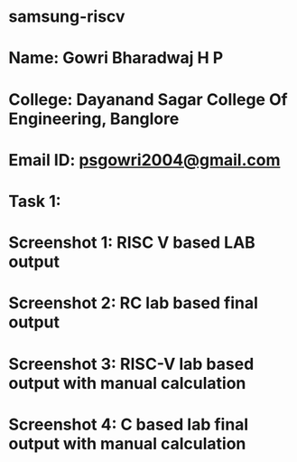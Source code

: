 # samsung-riscv
# Name: Gowri Bharadwaj H P
# College: Dayanand Sagar College Of Engineering, Banglore
# Email ID: psgowri2004@gmail.com
# Task 1:
# Screenshot 1: RISC V based LAB output
# Screenshot 2: RC lab based final output
# Screenshot 3: RISC-V lab based output with manual calculation
# Screenshot 4: C based lab final output with manual calculation
